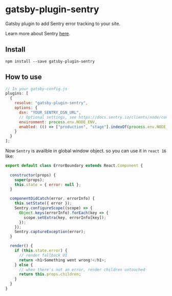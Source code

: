 # gatsby-plugin-sentry

Gatsby plugin to add Sentry error tracking to your site.

Learn more about Sentry [here](https://sentry.io).

## Install

`npm install --save gatsby-plugin-sentry`

## How to use

```javascript
// In your gatsby-config.js
plugins: [
  {
    resolve: "gatsby-plugin-sentry",
    options: {
      dsn: "YOUR_SENTRY_DSN_URL",
      // Optional settings, see https://docs.sentry.io/clients/node/config/#optional-settings
      environment: process.env.NODE_ENV,
      enabled: (() => ["production", "stage"].indexOf(process.env.NODE_ENV) !== -1)()
    }
  }
];
```

Now `Sentry` is availble in global window object. so you can use it in `react 16` like:

```javascript
export default class ErrorBoundary extends React.Component {
  
  constructor(props) {
    super(props);
    this.state = { error: null };
  }

  componentDidCatch(error, errorInfo) {
    this.setState({ error });
    Sentry.configureScope((scope) => {
      Object.keys(errorInfo).forEach(key => {
        scope.setExtra(key, errorInfo[key]);
      });
    });
    Sentry.captureException(error);
  }

  render() {
    if (this.state.error) {
      // render fallback UI
      return <h1>Something went wrong!</h1>;
    } else {
      // when there's not an error, render children untouched
      return this.props.children;
    }
  }
}
```
